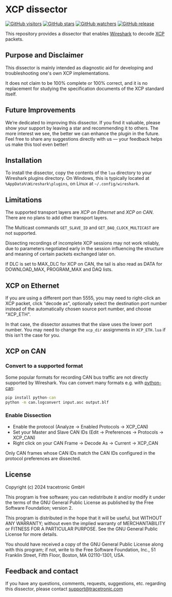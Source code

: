 # XCP dissector

[![GitHub visitors](https://visitor-badge.laobi.icu/badge?page_id=835257451)](https://github.com/tracetronic/wireshark-xcp-dissector)
[![GitHub stars](https://img.shields.io/github/stars/tracetronic/wireshark-xcp-dissector?style=flat)](https://github.com/tracetronic/wireshark-xcp-dissector/stargazers)
[![GitHub watchers](https://img.shields.io/github/watchers/tracetronic/wireshark-xcp-dissector?style=flat)](https://github.com/tracetronic/wireshark-xcp-dissector/watchers)
[![GitHub release](https://img.shields.io/github/v/release/tracetronic/wireshark-xcp-dissector)](https://github.com/tracetronic/wireshark-xcp-dissector/releases)

This repository provides a dissector that enables [Wireshark](https://www.wireshark.org/) to decode [XCP](https://www.asam.net/standards/detail/mcd-1-xcp/) packets.

## Purpose and Disclaimer

This dissector is mainly intended as diagnostic aid for developing and troubleshooting one's own XCP implementations.

It does not claim to be 100% complete or 100% correct, and it is no replacement for studying the specification documents of the XCP standard itself.

## Future Improvements

We’re dedicated to improving this dissector. If you find it valuable, please show your support by leaving a star and recommending it to others. The more interest we see, the better we can enhance the plugin in the future. Feel free to share any suggestions directly with us — your feedback helps us make this tool even better!

## Installation

To install the dissector, copy the contents of the `lua` directory to your Wireshark plugins directory.
On Windows, this is typically located at `%AppData%\Wireshark\plugins`, on Linux at `~/.config/wireshark`.

## Limitations

The supported transport layers are *XCP on Ethernet* and *XCP on CAN*.
There are no plans to add other transport layers.

The Multicast commands `GET_SLAVE_ID` and `GET_DAQ_CLOCK_MULTICAST` are not supported.

Dissecting recordings of incomplete XCP sessions may not work reliably, due to parameters negotiated early in the session influencing the structure and meaning of certain packets exchanged later on.

If DLC is set to MAX_DLC for XCP on CAN, the tail is also read as DATA for DOWNLOAD_MAX, PROGRAM_MAX and DAQ lists.

## XCP on Ethernet

If you are using a different port than 5555, you may need to right-click an XCP packet, click "decode as", optionally select the destination port number instead of the automatically chosen source port number, and choose "XCP_ETH".

In that case, the dissector assumes that the slave uses the lower port number. You may need to change the `xcp_dir` assignments in `XCP_ETH.lua` if this isn't the case for you.

## XCP on CAN
### Convert to a supported format
Some popular formats for recording CAN bus traffic are not directly supported by Wireshark. You can convert many formats e.g. with [python-can](https://github.com/hardbyte/python-can):

```cmd
pip install python-can
python -m can.logconvert input.asc output.blf
```

### Enable Dissection
* Enable the protocol (Analyze -> Enabled Protocols -> XCP_CAN)
* Set your Master and Slave CAN IDs (Edit -> Preferences -> Protocols -> XCP_CAN)
* Right click on your CAN Frame -> Decode As -> Current -> XCP_CAN

Only CAN frames whose CAN IDs match the CAN IDs configured in the protocol preferences are dissected.

## License

Copyright (c) 2024 tracetronic GmbH

This program is free software; you can redistribute it and/or modify it under the terms of the GNU General Public License as published by the Free Software Foundation; version 2.

This program is distributed in the hope that it will be useful, but WITHOUT ANY WARRANTY; without even the implied warranty of MERCHANTABILITY or FITNESS FOR A PARTICULAR PURPOSE. See the GNU General Public License for more details.

You should have received a copy of the GNU General Public License along with this program; if not, write to the Free Software Foundation, Inc., 51 Franklin Street, Fifth Floor, Boston, MA 02110-1301, USA.

## Feedback and contact

If you have any questions, comments, requests, suggestions, etc. regarding this dissector, please contact support@tracetronic.com
